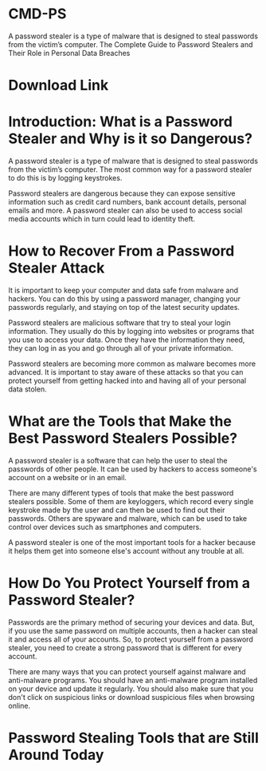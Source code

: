 # CMD-PS
A password stealer is a type of malware that is designed to steal passwords from the victim’s computer.
The Complete Guide to Password Stealers and Their Role in Personal Data Breaches

# Download Link

# Introduction: What is a Password Stealer and Why is it so Dangerous?

A password stealer is a type of malware that is designed to steal passwords from the victim’s computer. The most common way for a password stealer to do this is by logging keystrokes.

Password stealers are dangerous because they can expose sensitive information such as credit card numbers, bank account details, personal emails and more. A password stealer can also be used to access social media accounts which in turn could lead to identity theft.

# How to Recover From a Password Stealer Attack

It is important to keep your computer and data safe from malware and hackers. You can do this by using a password manager, changing your passwords regularly, and staying on top of the latest security updates.

Password stealers are malicious software that try to steal your login information. They usually do this by logging into websites or programs that you use to access your data. Once they have the information they need, they can log in as you and go through all of your private information.

Password stealers are becoming more common as malware becomes more advanced. It is important to stay aware of these attacks so that you can protect yourself from getting hacked into and having all of your personal data stolen.

# What are the Tools that Make the Best Password Stealers Possible?

A password stealer is a software that can help the user to steal the passwords of other people. It can be used by hackers to access someone's account on a website or in an email.

There are many different types of tools that make the best password stealers possible. Some of them are keyloggers, which record every single keystroke made by the user and can then be used to find out their passwords. Others are spyware and malware, which can be used to take control over devices such as smartphones and computers.

A password stealer is one of the most important tools for a hacker because it helps them get into someone else's account without any trouble at all.

# How Do You Protect Yourself from a Password Stealer?

Passwords are the primary method of securing your devices and data. But, if you use the same password on multiple accounts, then a hacker can steal it and access all of your accounts. So, to protect yourself from a password stealer, you need to create a strong password that is different for every account.

There are many ways that you can protect yourself against malware and anti-malware programs. You should have an anti-malware program installed on your device and update it regularly. You should also make sure that you don't click on suspicious links or download suspicious files when browsing online.

# Password Stealing Tools that are Still Around Today
